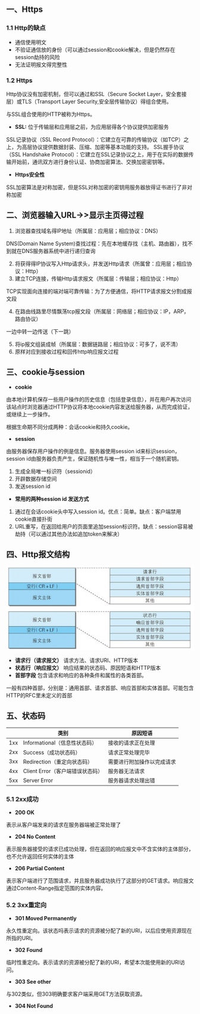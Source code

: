 ## 一、Https

### 1.1 Http的缺点

- 通信使用明文
- 不验证通信放的身份（可以通过session和cookie解决，但是仍然存在session劫持的风险
- 无法证明报文得完整性

### 1.2 Https

Http协议没有加密机制，但可以通过和SSL（Secure Socket Layer，安全套接层）或TLS（Transport Layer Security,安全层传输协议）得组合使用。

与SSL组合使用的HTTP被称为Https。

- **SSL:** 位于传输层和应用层之前，为应用层得各个协议提供加密服务

 SSL记录协议（SSL Record Protocol）：它建立在可靠的传输协议（如TCP）之上，为高层协议提供数据封装、压缩、加密等基本功能的支持。 SSL握手协议（SSL Handshake Protocol）：它建立在SSL记录协议之上，用于在实际的数据传输开始前，通讯双方进行身份认证、协商加密算法、交换加密密钥等。

- **Https安全性**

SSL加密算法是对称加密，但是SSL对称加密的密钥用服务器放得证书进行了非对称加密

## 二、浏览器输入URL->>显示主页得过程

1. 浏览器查找域名得IP地址（所属层：应用层；相应协议：DNS）

DNS(Domain Name System)查找过程：先在本地缓存找（主机、路由器），找不到就在DNS服务器系统中进行递归查询

2. 将获得得IP协议写入Http请求头，并发送Http请求（所属曾：应用层；相应协议：Http）
3. 建立TCP连接，传输Http请求报文（所属层：传输层；相应协议：Http）

TCP实现面向连接的端对端可靠传输：为了方便通信，将HTTP请求报文分割成报文段

4. 在路由线路里尽情飘荡tcp报文段（所属层：网络层；相应协议：IP，ARP，路由协议）

一边中转一边传送（下一跳）

5. 将ip报文组装成帧（所属层：数据链路层；相应协议：可多了，说不清）
6. 原样对应到接收过程和回传http响应报文过程

## 三、cookie与session

- **cookie**

由本地计算机保存一些用户操作的历史信息（包括登录信息），并在用户再次访问该站点时浏览器通过HTTP协议将本地cookie内容发送给服务器，从而完成验证，或继续上一步操作。

根据生命期不同分成两种：会话cookie和持久cookie。

- **session**

由服务器保存用户操作的例是信息。服务器使用session id来标识session，session id由服务器负责产生，保证随机性与唯一性，相当于一个随机密钥。

1. 生成全局唯一标识符（sessionid）
2. 开辟数据存储空间
3. 发送session id

- **常用的两种session id 发送方式**

1. 通过在会话cookie头中写入session id。优点：简单。缺点：客户端禁用cookie直接扑街
2. URL重写，在返回给用户的页面里追加session标识符。缺点：session容易被劫持（可以通过其他办法如追加token来解决）

## 四、Http报文结构

![image-20210317083212596](./http报文结构.png)



- **请求行（请求报文）**  请求方法、请求URI、HTTP版本
- **状态行（响应报文）**  响应结果的状态码、原因短语和HTTP版本
- **首部字段**  包含请求和响应的各种条件和属性的各类首部。

一般有四种首部，分别是：通用首部、请求首部、响应首部和实体首部。可能包含HTTP的RFC里未定义的首部

## **五、状态码**

|      | 类别                             | 原因短语                   |
| :--- | -------------------------------- | -------------------------- |
| 1xx  | Informational（信息性状态码）    | 接收的请求正在处理         |
| 2xx  | Success（成功状态码）            | 请求正常处理完毕           |
| 3xx  | Redirection（重定向状态码）      | 需要进行附加操作以完成请求 |
| 4xx  | Client Error（客户端错误状态码） | 服务器无法请求             |
| 5xx  | Server Error                     | 服务器请求处理出错         |

### 5.1 2xx成功

- **200 OK**  

表示从客户端发来的请求在服务器端被正常处理了

- **204 No Content**  

表示服务器接受的请求已成功处理，但在返回的响应报文中不含实体的主体部分，也不允许返回任何实体的主体

- **206 Partial Content**  

表示客户端进行了范围请求，并且服务器成功执行了这部分的GET请求。响应报文通过Content-Range指定范围的实体内容。

### 5.2 3xx重定向

- **301 Moved Permanently**

永久性重定向。该状态吗表示请求的资源被分配了新的URI，以后应使用资源现在所指的URI。

- **302 Found**

临时性重定向。表示请求的资源被分配了新的URI，希望本次能使用新的URI访问。

- **303 See other**

与302类似，但303明确要求客户端采用GET方法获取资源。

- **304 Not Found**